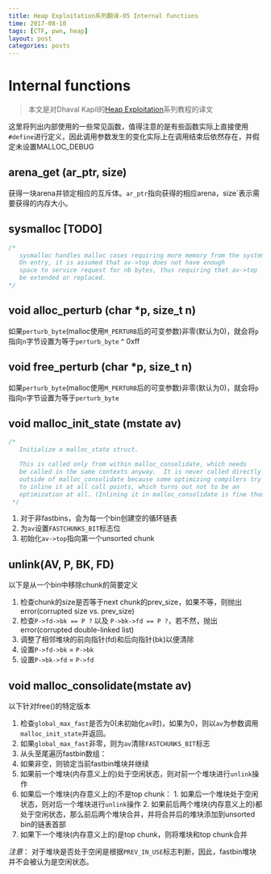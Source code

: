 ```yaml
---
title: Heap Exploitation系列翻译-05 Internal functions
time: 2017-08-10
tags: [CTF, pwn, heap]
layout: post
categories: posts
---
```


# Internal functions

> 本文是对Dhaval Kapil的[Heap Exploitation](https://heap-exploitation.dhavalkapil.com/)系列教程的译文

这里将列出内部使用的一些常见函数，值得注意的是有些函数实际上直接使用`#define`进行定义，因此调用参数发生的变化实际上在调用结束后依然存在，并假定未设置MALLOC\_DEBUG

## arena_get (ar_ptr, size)

获得一块arena并锁定相应的互斥体。`ar_ptr`指向获得的相应arena，size`表示需要获得的内存大小。

## sysmalloc [TODO]

``` c
/*
   sysmalloc handles malloc cases requiring more memory from the system.
   On entry, it is assumed that av->top does not have enough
   space to service request for nb bytes, thus requiring that av->top
   be extended or replaced.
*/
```

## void alloc_perturb (char *p, size_t n)

如果`perturb_byte`(malloc使用`M_PERTURB`后的可变参数)非零(默认为0)，就会将`p`指向`n`字节设置为等于`perturb_byte` ^ 0xff

## void free_perturb (char *p, size_t n)

如果`perturb_byte`(malloc使用`M_PERTURB`后的可变参数)非零(默认为0)，就会将`p`指向`n`字节设置为等于`perturb_byte`

## void malloc_init_state (mstate av)

```c
/*
   Initialize a malloc_state struct.

   This is called only from within malloc_consolidate, which needs
   be called in the same contexts anyway.  It is never called directly
   outside of malloc_consolidate because some optimizing compilers try
   to inline it at all call points, which turns out not to be an
   optimization at all. (Inlining it in malloc_consolidate is fine though.)
 */
```

1. 对于非fastbins，会为每一个bin创建空的循环链表
2. 为`av`设置`FASTCHUNKS_BIT`标志位
3. 初始化`av->top`指向第一个unsorted chunk

## unlink(AV, P, BK, FD)

以下是从一个bin中移除chunk的简要定义

1. 检查chunk的size是否等于next chunk的prev_size，如果不等，则抛出error(corrupted size vs. prev\_size)
2. 检查`P->fd->bk == P ?` 以及 `P->bk->fd == P ?`，若不然，抛出error(corrupted double-linked list)
3. 调整了相邻堆块的前向指针(fd)和后向指针(bk)以便清除
  1. 设置`P->fd->bk` = `P->bk`
  2. 设置`P->bk->fd` = `P->fd`

## void malloc_consolidate(mstate av)

以下针对free()的特定版本

1. 检查`global_max_fast`是否为0(未初始化`av`时)，如果为0，则以`av`为参数调用`malloc_init_state`并返回。
2. 如果`global_max_fast`非零，则为`av`清除`FASTCHUNKS_BIT`标志
3. 从头至尾遍历fastbin数组：
  1. 如果非空，则锁定当前fastbin堆块并继续
  2. 如果前一个堆块(内存意义上的)处于空闲状态，则对前一个堆块进行`unlink`操作
  3. 如果后一个堆块(内存意义上的)不是top chunk：
    1. 如果后一个堆块处于空闲状态，则对后一个堆块进行`unlink`操作
    2. 如果前后两个堆块(内存意义上的)都处于空闲状态，那么前后两个堆块合并，并将合并后的堆块添加到unsorted bin的链表首部
  4. 如果下一个堆块(内存意义上的)是top chunk，则将堆块和top chunk合并

_注意_： 对于堆块是否处于空闲是根据`PREV_IN_USE`标志判断，因此，fastbin堆块并不会被认为是空闲状态。
